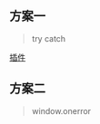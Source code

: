 ## 方案一

> try catch

[插件](https://github.com/foio/babel_try_catch_loader
)

## 方案二

> window.onerror
